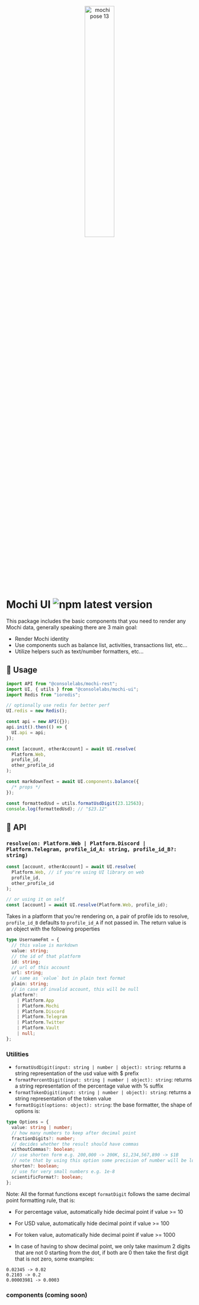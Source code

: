<p align="center">
  <img src="https://github.com/consolelabs/mochi.js/assets/25856620/aa8250b3-4f3e-4231-aa9e-e788b8883ea4" alt="mochi pose 13" width="40%" />
</p>

# Mochi UI <img src="https://badgen.net/npm/v/@consolelabs/mochi-ui?cache=300" alt="npm latest version" />

This package includes the basic components that you need to render any Mochi data, generally speaking there are 3 main goal:

- Render Mochi identity
- Use components such as balance list, activities, transactions list, etc...
- Utilize helpers such as text/number formatters, etc...

## 🚀 Usage

```typescript
import API from "@consolelabs/mochi-rest";
import UI, { utils } from "@consolelabs/mochi-ui";
import Redis from "ioredis";

// optionally use redis for better perf
UI.redis = new Redis();

const api = new API({});
api.init().then(() => {
  UI.api = api;
});

const [account, otherAccount] = await UI.resolve(
  Platform.Web,
  profile_id,
  other_profile_id
);

const markdownText = await UI.components.balance({
  /* props */
});

const formattedUsd = utils.formatUsdDigit(23.12563);
console.log(formattedUsd); // "$23.12"
```

## 🤖 API

### `resolve(on: Platform.Web | Platform.Discord | Platform.Telegram, profile_id_A: string, profile_id_B?: string)`

```typescript
const [account, otherAccount] = await UI.resolve(
  Platform.Web, // if you're using UI library on web
  profile_id,
  other_profile_id
);

// or using it on self
const [account] = await UI.resolve(Platform.Web, profile_id);
```

Takes in a platform that you're rendering on, a pair of profile ids to resolve, `profile_id_B` defaults to `profile_id_A` if not passed in. The return value is an object with the following properties

```typescript
type UsernameFmt = {
  // this value is markdown
  value: string;
  // the id of that platform
  id: string;
  // url of this account
  url: string;
  // same as `value` but in plain text format
  plain: string;
  // in case of invalid account, this will be null
  platform?:
    | Platform.App
    | Platform.Mochi
    | Platform.Discord
    | Platform.Telegram
    | Platform.Twitter
    | Platform.Vault
    | null;
};
```

### Utilities

- `formatUsdDigit(input: string | number | object): string`: returns a string representation of the usd value with $ prefix
- `formatPercentDigit(input: string | number | object): string`: returns a string representation of the percentage value with % suffix
- `formatTokenDigit(input: string | number | object): string`: returns a string representation of the token value
- `formatDigit(options: object): string`: the base formatter, the shape of options is:

```typescript
type Options = {
  value: string | number;
  // how many numbers to keep after decimal point
  fractionDigits?: number;
  // decides whether the result should have commas
  withoutCommas?: boolean;
  // use shorten form e.g. 200,000 -> 200K, $1,234,567,890 -> $1B
  // note that by using this option some precision of number will be lost
  shorten?: boolean;
  // use for very small numbers e.g. 1e-8
  scientificFormat?: boolean;
};
```

Note: All the format functions except `formatDigit` follows the same decimal point formatting rule, that is:

- For percentage value, automatically hide decimal point if value >= 10
- For USD value, automatically hide decimal point if value >= 100
- For token value, automatically hide decimal point if value >= 1000

- In case of having to show decimal point, we only take maximum 2 digits that are not 0 starting from the dot, if both are 0 then take the first digit that is not zero, some examples:

```
0.02345 -> 0.02
0.2103 -> 0.2
0.00003981 -> 0.0003
```

### components (coming soon)
